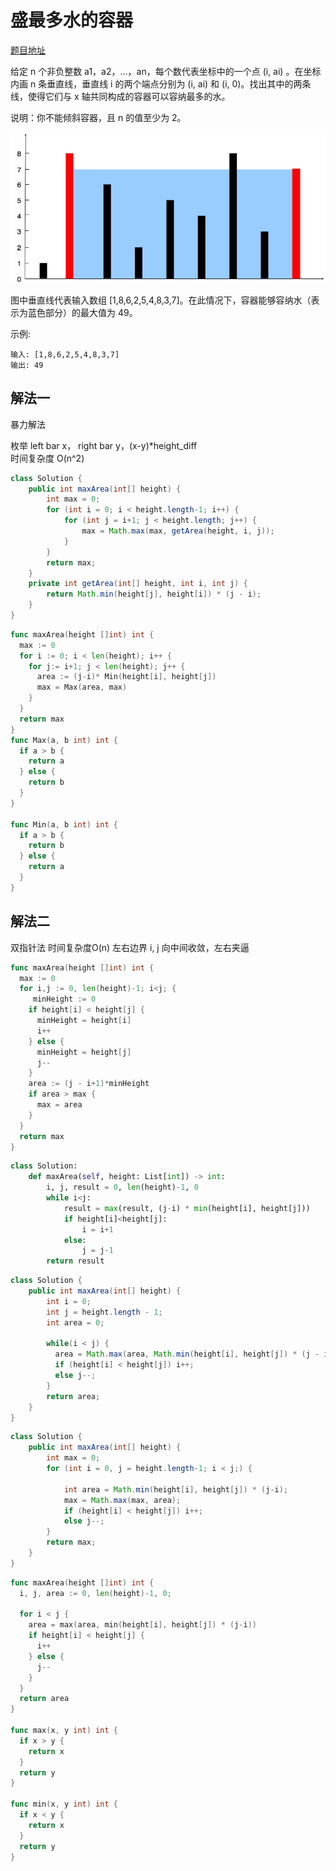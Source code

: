 # 盛最多水的容器

[题目地址](https://leetcode-cn.com/problems/container-with-most-water/)

给定 n 个非负整数 a1，a2，...，an，每个数代表坐标中的一个点 (i, ai) 。在坐标内画 n 条垂直线，垂直线 i 的两个端点分别为 (i, ai) 和 (i, 0)。找出其中的两条线，使得它们与 x 轴共同构成的容器可以容纳最多的水。

说明：你不能倾斜容器，且 n 的值至少为 2。

![question_11.jpg](./11/question_11.jpg)

图中垂直线代表输入数组 [1,8,6,2,5,4,8,3,7]。在此情况下，容器能够容纳水（表示为蓝色部分）的最大值为 49。

示例:
```
输入: [1,8,6,2,5,4,8,3,7]
输出: 49
```

## 解法一

暴力解法

枚举 left bar x， right bar y，(x-y)*height_diff  
时间复杂度 O(n^2)

```Java
class Solution {
    public int maxArea(int[] height) {
        int max = 0;
        for (int i = 0; i < height.length-1; i++) {
            for (int j = i+1; j < height.length; j++) {
                max = Math.max(max, getArea(height, i, j));
            }
        }
        return max;
    }
    private int getArea(int[] height, int i, int j) {
        return Math.min(height[j], height[i]) * (j - i);
    }
}
```

```go
func maxArea(height []int) int {
  max := 0
  for i := 0; i < len(height); i++ {
    for j:= i+1; j < len(height); j++ {
      area := (j-i)* Min(height[i], height[j])
      max = Max(area, max)
    }
  }
  return max
}
func Max(a, b int) int {
  if a > b {
    return a
  } else {
    return b
  }
}

func Min(a, b int) int {
  if a > b {
    return b
  } else {
    return a
  }
}
```


## 解法二

双指针法
时间复杂度O(n)
左右边界 i, j 向中间收敛，左右夹逼

```go
func maxArea(height []int) int {
  max := 0
  for i,j := 0, len(height)-1; i<j; {
     minHeight := 0
    if height[i] < height[j] {
      minHeight = height[i]
      i++
    } else {
      minHeight = height[j]
      j--
    }
    area := (j - i+1)*minHeight
    if area > max {
      max = area
    }
  }
  return max
}
```

```python
class Solution:
    def maxArea(self, height: List[int]) -> int:
        i, j, result = 0, len(height)-1, 0
        while i<j:
            result = max(result, (j-i) * min(height[i], height[j]))
            if height[i]<height[j]:
                i = i+1
            else:
                j = j-1
        return result
```

```Java
class Solution {
    public int maxArea(int[] height) {
        int i = 0;
        int j = height.length - 1;
        int area = 0;

        while(i < j) {
          area = Math.max(area, Math.min(height[i], height[j]) * (j - i));
          if (height[i] < height[j]) i++;
          else j--;
        }
        return area;
    }
}
```

```Java
class Solution {
    public int maxArea(int[] height) {
        int max = 0;
        for (int i = 0, j = height.length-1; i < j;) {
            
            int area = Math.min(height[i], height[j]) * (j-i);
            max = Math.max(max, area);
            if (height[i] < height[j]) i++;
            else j--;
        }
        return max;
    }
}
```

```go
func maxArea(height []int) int {
  i, j, area := 0, len(height)-1, 0;
  
  for i < j {
    area = max(area, min(height[i], height[j]) * (j-i))
    if height[i] < height[j] {
      i++
    } else {
      j--
    }
  }
  return area
}

func max(x, y int) int {
  if x > y {
    return x
  }
  return y
}

func min(x, y int) int {
  if x < y {
    return x
  }
  return y
}
```